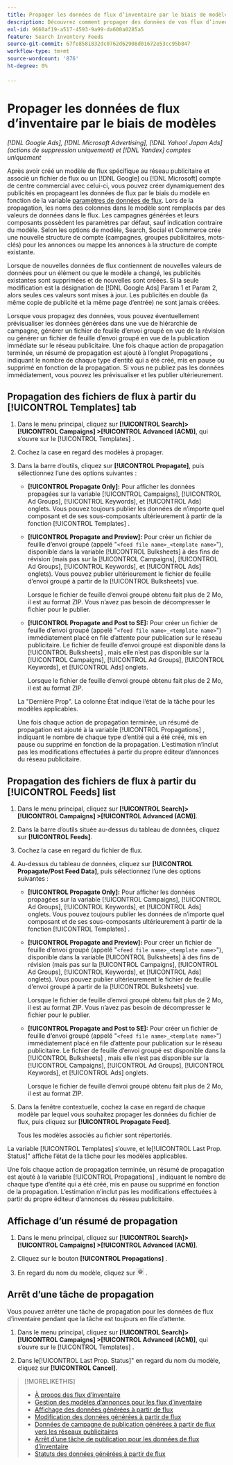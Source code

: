 ```yaml
---
title: Propager les données de flux d’inventaire par le biais de modèles
description: Découvrez comment propager des données de vos flux d’inventaire par le biais de modèles d’annonces afin de gérer la structure du compte et de diffuser des annonces dynamiques.
exl-id: 9660af19-a517-4593-9a99-da600a0285a5
feature: Search Inventory Feeds
source-git-commit: 67fe8581832dc0762d62908d01672e53cc95b847
workflow-type: tm+mt
source-wordcount: '876'
ht-degree: 0%

---
```


# Propager les données de flux d’inventaire par le biais de modèles

*[!DNL Google Ads], [!DNL Microsoft Advertising], [!DNL Yahoo! Japan Ads] (actions de suppression uniquement) et [!DNL Yandex] comptes uniquement*

Après avoir créé un modèle de flux spécifique au réseau publicitaire et associé un fichier de flux ou un [!DNL Google] ou [!DNL Microsoft] compte de centre commercial avec celui-ci, vous pouvez créer dynamiquement des publicités en propageant les données de flux par le biais du modèle en fonction de la variable [paramètres de données de flux](feed-settings-manage.md). Lors de la propagation, les noms des colonnes dans le modèle sont remplacés par des valeurs de données dans le flux. Les campagnes générées et leurs composants possèdent les paramètres par défaut, sauf indication contraire du modèle. Selon les options de modèle, Search, Social et Commerce crée une nouvelle structure de compte (campagnes, groupes publicitaires, mots-clés) pour les annonces ou mappe les annonces à la structure de compte existante.

Lorsque de nouvelles données de flux contiennent de nouvelles valeurs de données pour un élément ou que le modèle a changé, les publicités existantes sont supprimées et de nouvelles sont créées. Si la seule modification est la désignation de [!DNL Google Ads] Param 1 et Param 2, alors seules ces valeurs sont mises à jour. Les publicités en double (la même copie de publicité et la même page d’entrée) ne sont jamais créées.

Lorsque vous propagez des données, vous pouvez éventuellement prévisualiser les données générées dans une vue de hiérarchie de campagne, générer un fichier de feuille d’envoi groupé en vue de la révision ou générer un fichier de feuille d’envoi groupé en vue de la publication immédiate sur le réseau publicitaire. Une fois chaque action de propagation terminée, un résumé de propagation est ajouté à l’onglet Propagations , indiquant le nombre de chaque type d’entité qui a été créé, mis en pause ou supprimé en fonction de la propagation. Si vous ne publiez pas les données immédiatement, vous pouvez les prévisualiser et les publier ultérieurement.

## Propagation des fichiers de flux à partir du [!UICONTROL Templates] tab

1. Dans le menu principal, cliquez sur **[!UICONTROL Search]> [!UICONTROL Campaigns] >[!UICONTROL Advanced (ACM)]**, qui s’ouvre sur le [!UICONTROL Templates] .

1. Cochez la case en regard des modèles à propager.

1. Dans la barre d’outils, cliquez sur **[!UICONTROL Propagate]**, puis sélectionnez l’une des options suivantes :

   * **[!UICONTROL Propagate Only]:** Pour afficher les données propagées sur la variable [!UICONTROL Campaigns], [!UICONTROL Ad Groups], [!UICONTROL Keywords], et [!UICONTROL Ads] onglets. Vous pouvez toujours publier les données de n’importe quel composant et de ses sous-composants ultérieurement à partir de la fonction [!UICONTROL Templates] .

   * **[!UICONTROL Propagate and Preview]:** Pour créer un fichier de feuille d’envoi groupé (appelé &quot;`<feed file name>_<template name>`&quot;), disponible dans la variable [!UICONTROL Bulksheets] à des fins de révision (mais pas sur la [!UICONTROL Campaigns], [!UICONTROL Ad Groups], [!UICONTROL Keywords], et [!UICONTROL Ads] onglets). Vous pouvez publier ultérieurement le fichier de feuille d’envoi groupé à partir de la [!UICONTROL Bulksheets] vue.

     Lorsque le fichier de feuille d’envoi groupé obtenu fait plus de 2 Mo, il est au format ZIP. Vous n’avez pas besoin de décompresser le fichier pour le publier.

   * **[!UICONTROL Propagate and Post to SE]:** Pour créer un fichier de feuille d’envoi groupé (appelé &quot;`<feed file name>_<template name>`&quot;) immédiatement placé en file d’attente pour publication sur le réseau publicitaire. Le fichier de feuille d’envoi groupé est disponible dans la [!UICONTROL Bulksheets] , mais elle n’est pas disponible sur la [!UICONTROL Campaigns], [!UICONTROL Ad Groups], [!UICONTROL Keywords], et [!UICONTROL Ads] onglets.

     Lorsque le fichier de feuille d’envoi groupé obtenu fait plus de 2 Mo, il est au format ZIP.

   La &quot;Dernière Prop&quot;. La colonne État indique l’état de la tâche pour les modèles applicables.

   Une fois chaque action de propagation terminée, un résumé de propagation est ajouté à la variable [!UICONTROL Propagations] , indiquant le nombre de chaque type d’entité qui a été créé, mis en pause ou supprimé en fonction de la propagation. L’estimation n’inclut pas les modifications effectuées à partir du propre éditeur d’annonces du réseau publicitaire.

## Propagation des fichiers de flux à partir du [!UICONTROL Feeds] list

1. Dans le menu principal, cliquez sur **[!UICONTROL Search]> [!UICONTROL Campaigns] >[!UICONTROL Advanced (ACM)]**.

1. Dans la barre d’outils située au-dessus du tableau de données, cliquez sur **[!UICONTROL Feeds]**.

1. Cochez la case en regard du fichier de flux.

1. Au-dessus du tableau de données, cliquez sur **[!UICONTROL Propagate/Post Feed Data]**, puis sélectionnez l’une des options suivantes :

   * **[!UICONTROL Propagate Only]:** Pour afficher les données propagées sur la variable [!UICONTROL Campaigns], [!UICONTROL Ad Groups], [!UICONTROL Keywords], et [!UICONTROL Ads] onglets. Vous pouvez toujours publier les données de n’importe quel composant et de ses sous-composants ultérieurement à partir de la fonction [!UICONTROL Templates] .

   * **[!UICONTROL Propagate and Preview]:** Pour créer un fichier de feuille d’envoi groupé (appelé &quot;`<feed file name>_<template name>`&quot;), disponible dans la variable [!UICONTROL Bulksheets] à des fins de révision (mais pas sur la [!UICONTROL Campaigns], [!UICONTROL Ad Groups], [!UICONTROL Keywords], et [!UICONTROL Ads] onglets). Vous pouvez publier ultérieurement le fichier de feuille d’envoi groupé à partir de la [!UICONTROL Bulksheets] vue.

     Lorsque le fichier de feuille d’envoi groupé obtenu fait plus de 2 Mo, il est au format ZIP. Vous n’avez pas besoin de décompresser le fichier pour le publier.

   * **[!UICONTROL Propagate and Post to SE]:** Pour créer un fichier de feuille d’envoi groupé (appelé &quot;`<feed file name>_<template name>`&quot;) immédiatement placé en file d’attente pour publication sur le réseau publicitaire. Le fichier de feuille d’envoi groupé est disponible dans la [!UICONTROL Bulksheets] , mais elle n’est pas disponible sur la [!UICONTROL Campaigns], [!UICONTROL Ad Groups], [!UICONTROL Keywords], et [!UICONTROL Ads] onglets.

     Lorsque le fichier de feuille d’envoi groupé obtenu fait plus de 2 Mo, il est au format ZIP.

1. Dans la fenêtre contextuelle, cochez la case en regard de chaque modèle par lequel vous souhaitez propager les données du fichier de flux, puis cliquez sur **[!UICONTROL Propagate Feed]**.

   Tous les modèles associés au fichier sont répertoriés.

La variable [!UICONTROL Templates] s’ouvre, et le[!UICONTROL Last Prop. Status]&quot; affiche l’état de la tâche pour les modèles applicables.

Une fois chaque action de propagation terminée, un résumé de propagation est ajouté à la variable [!UICONTROL Propagations] , indiquant le nombre de chaque type d’entité qui a été créé, mis en pause ou supprimé en fonction de la propagation. L’estimation n’inclut pas les modifications effectuées à partir du propre éditeur d’annonces du réseau publicitaire.

## Affichage d’un résumé de propagation

1. Dans le menu principal, cliquez sur **[!UICONTROL Search]> [!UICONTROL Campaigns] >[!UICONTROL Advanced (ACM)]**.

1. Cliquez sur le bouton **[!UICONTROL Propagations]** .

1. En regard du nom du modèle, cliquez sur ![Icône Afficher/modifier les paramètres](/help/search-social-commerce/assets/settings.png "Icône Afficher/modifier les paramètres") .

## Arrêt d’une tâche de propagation

Vous pouvez arrêter une tâche de propagation pour les données de flux d’inventaire pendant que la tâche est toujours en file d’attente.

1. Dans le menu principal, cliquez sur **[!UICONTROL Search]> [!UICONTROL Campaigns] >[!UICONTROL Advanced (ACM)]**, qui s’ouvre sur le [!UICONTROL Templates] .

1. Dans le[!UICONTROL Last Prop. Status]&quot; en regard du nom du modèle, cliquez sur **[!UICONTROL Cancel]**.

>[!MORELIKETHIS]
>
>* [À propos des flux d’inventaire](inventory-feeds-about.md)
>* [Gestion des modèles d’annonces pour les flux d’inventaire](/help/search-social-commerce/campaign-management/inventory-feeds/ad-templates/ad-template-manage.md)
>* [Affichage des données générées à partir de flux](propagated-data-view.md)
>* [Modification des données générées à partir de flux](propagated-data-edit.md)
>* [Données de campagne de publication générées à partir de flux vers les réseaux publicitaires](propagated-data-post.md)
>* [Arrêt d’une tâche de publication pour les données de flux d’inventaire](stop-job.md)
>* [Statuts des données générées à partir de flux](propagated-data-status.md)
